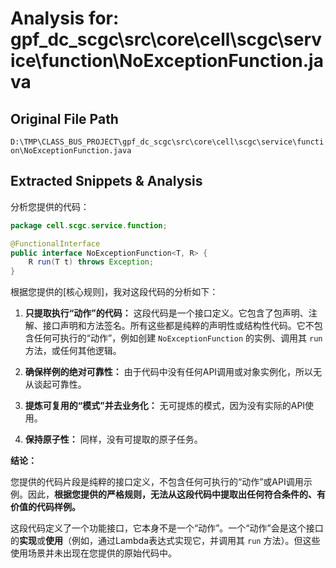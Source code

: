 # Analysis for: gpf_dc_scgc\src\core\cell\scgc\service\function\NoExceptionFunction.java

## Original File Path
`D:\TMP\CLASS_BUS_PROJECT\gpf_dc_scgc\src\core\cell\scgc\service\function\NoExceptionFunction.java`

## Extracted Snippets & Analysis
分析您提供的代码：

```java
package cell.scgc.service.function;

@FunctionalInterface
public interface NoExceptionFunction<T, R> {
    R run(T t) throws Exception;
}
```

根据您提供的[核心规则]，我对这段代码的分析如下：

1.  **只提取执行“动作”的代码：** 这段代码是一个接口定义。它包含了包声明、注解、接口声明和方法签名。所有这些都是纯粹的声明性或结构性代码。它不包含任何可执行的“动作”，例如创建 `NoExceptionFunction` 的实例、调用其 `run` 方法，或任何其他逻辑。

2.  **确保样例的绝对可靠性：** 由于代码中没有任何API调用或对象实例化，所以无从谈起可靠性。

3.  **提炼可复用的“模式”并去业务化：** 无可提炼的模式，因为没有实际的API使用。

4.  **保持原子性：** 同样，没有可提取的原子任务。

**结论：**

您提供的代码片段是纯粹的接口定义，不包含任何可执行的“动作”或API调用示例。因此，**根据您提供的严格规则，无法从这段代码中提取出任何符合条件的、有价值的代码样例。**

这段代码定义了一个功能接口，它本身不是一个“动作”。一个“动作”会是这个接口的**实现**或**使用**（例如，通过Lambda表达式实现它，并调用其 `run` 方法）。但这些使用场景并未出现在您提供的原始代码中。